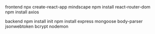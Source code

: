 frontend
 npx create-react-app mindscape
 npm install react-router-dom
 npm install axios

 backend
 npm install init
 npm install express mongoose body-parser jsonwebtoken bcrypt nodemon
